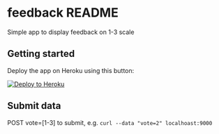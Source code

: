 # feedback README
Simple app to display feedback on 1-3 scale

## Getting started

Deploy the app on Heroku using this button:

[![Deploy to Heroku](https://www.herokucdn.com/deploy/button.png)](https://heroku.com/deploy)


## Submit data
POST vote=[1-3] to submit, e.g.
`curl --data "vote=2" localhoast:9000`